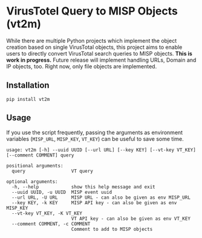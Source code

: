 # VirusTotel Query to MISP Objects (vt2m)

While there are multiple Python projects which implement the object creation based on single VirusTotal objects, this
project aims to enable users to directly convert VirusTotal search queries to MISP objects.
**This is work in progress.** Future release will implement handling URLs, Domain and IP objects, too. Right now, only
file objects are implemented.

## Installation

```
pip install vt2m
```

## Usage

If you use the script frequently, passing the arguments as environment variables (`MISP_URL`, `MISP_KEY`, `VT_KEY`)
can be useful to save some time. 

```
usage: vt2m [-h] --uuid UUID [--url URL] [--key KEY] [--vt-key VT_KEY] [--comment COMMENT] query

positional arguments:
  query                 VT query

optional arguments:
  -h, --help            show this help message and exit
  --uuid UUID, -u UUID  MISP event uuid
  --url URL, -U URL     MISP URL - can also be given as env MISP_URL
  --key KEY, -k KEY     MISP API key - can also be given as env MISP_KEY
  --vt-key VT_KEY, -K VT_KEY
                        VT API key - can also be given as env VT_KEY
  --comment COMMENT, -c COMMENT
                        Comment to add to MISP objects
```
